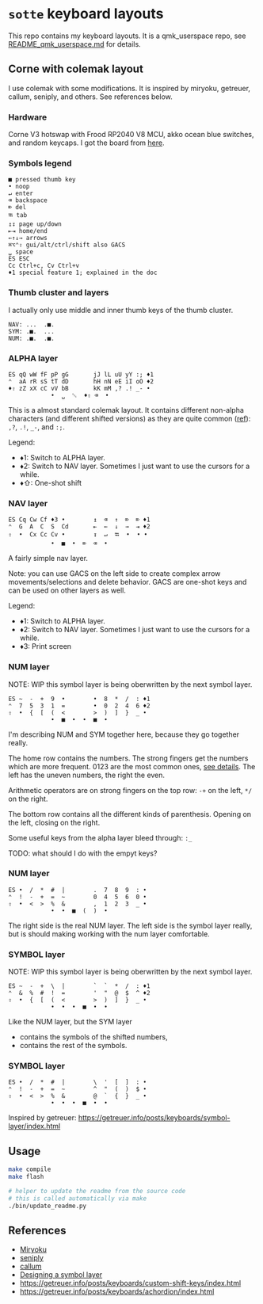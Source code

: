 # `sotte` keyboard layouts

This repo contains my keyboard layouts.
It is a qmk_userspace repo, see [README_qmk_userspace.md](README_qmk_userspace.md) for details.

## Corne with colemak layout

I use colemak with some modifications.
It is inspired by miryoku, getreuer, callum, seniply, and others.
See references below.

### Hardware

Corne V3 hotswap with Frood RP2040 V8 MCU, akko ocean blue switches, and random keycaps.
I got the board from [here](https://42keebs.eu/shop/kits/pro-micro-based/corne-cherry-v3-hotswap-split-ergo-40-kit/).

<!-- REPLACE_MARKER_START -->
### Symbols legend

```text
■ pressed thumb key
• noop
↵ enter
⌫ backspace
⌦ del
⭾ tab
↥↧ page up/down
⇤⇥ home/end
←↑↓→ arrows
⌘⌥⌃⇧ gui/alt/ctrl/shift also GACS
␣ space
ES ESC
Cc Ctrl+c, Cv Ctrl+v
♦1 special feature 1; explained in the doc
```

### Thumb cluster and layers

I actually only use middle and inner thumb keys of the thumb cluster.

```text
NAV: ...  .■.
SYM: .■.  ...
NUM: .■.  .■.
```

### ALPHA layer

```text
ES qQ wW fF pP gG       jJ lL uU yY :; ♦1
⌃  aA rR sS tT dD       hH nN eE iI oO ♦2
♦⇧ zZ xX cC vV bB       kK mM ,? .! _- •
            •  ␣  ␛  ♦⇧ ⌫  •
```

This is a almost standard colemak layout.
It contains different non-alpha characters (and different shifted versions)
as they are quite common ([ref](https://getreuer.info/posts/keyboards/symbol-layer/index.html#symbol-character-frequencies)):
`,?`, `.!`, `_-`, and `:;`.

Legend:

- ♦1: Switch to ALPHA layer.
- ♦2: Switch to NAV layer. Sometimes I just want to use the cursors for a while.
- ♦⇧: One-shot shift

### NAV layer

```text
ES Cq Cw Cf ♦3 •        ↥  ⌫  ↑  ⌦  ⌦ ♦1
⌃  G  A  C  S  Cd       ⇤  ←  ↓  →  ⇥ ♦2
⇧  •  Cx Cc Cv •        ↧  ↵  ⭾  •  • •
            •  ■  •  ⌦  ⌫  •
```

A fairly simple nav layer.

Note: you can use GACS on the left side to create complex arrow movements/selections
and delete behavior.
GACS are one-shot keys and can be used on other layers as well.

Legend:

- ♦1: Switch to ALPHA layer.
- ♦2: Switch to NAV layer. Sometimes I just want to use the cursors for a while.
- ♦3: Print screen

### NUM layer

NOTE: WIP this symbol layer is being oberwritten by the next symbol layer.

```text
ES ~  -  +  9  •        •  8  *  /  : ♦1
⌃  7  5  3  1  =        •  0  2  4  6 ♦2
⇧  •  {  [  (  <        >  )  ]  }  _ •
            •  ■  •  •  ■  •
```

I'm describing NUM and SYM together here, because they go together really.

The home row contains the numbers.
The strong fingers get the numbers which are more frequent.
0123 are the most common ones,
[see details](https://getreuer.info/posts/keyboards/symbol-layer/index.html#my-symbol-layer).
The left has the uneven numbers, the right the even.

Arithmetic operators are on strong fingers on the top row:
`-+` on the left, `*/` on the right.

The bottom row contains all the different kinds of parenthesis.
Opening on the left, closing on the right.

Some useful keys from the alpha layer bleed through: `:_`

TODO: what should I do with the empyt keys?

### NUM layer

```text
ES •  /  *  #  |        .  7  8  9  : •
⌃  !  -  +  =  ~        0  4  5  6  0 •
⇧  •  <  >  %  &        ,  1  2  3  _ •
            •  •  ■  (  )  •
```

The right side is the real NUM layer.
The left side is the symbol layer really,
but is should making working with the num layer comfortable.


### SYMBOL layer

NOTE: WIP this symbol layer is being oberwritten by the next symbol layer.

```text
ES ~  -  +  \  |        `  `  *  /  : ♦1
⌃  &  %  #  !  =        '  "  @  $  ^ ♦2
⇧  •  {  [  (  <        >  )  ]  }  _ •
            •  •  •  ■  •  •
```

Like the NUM layer, but the SYM layer

- contains the symbols of the shifted numbers,
- contains the rest of the symbols.

### SYMBOL layer

```text
ES •  /  *  #  |        \  '  [  ]  : •
⌃  !  -  +  =  ~        ^  "  (  )  $ •
⇧  •  <  >  %  &        @  `  {  }  _ •
            •  •  •  ■  •  •
```

Inspired by getreuer:
https://getreuer.info/posts/keyboards/symbol-layer/index.html

<!-- REPLACE_MARKER_END -->

## Usage

```bash
make compile
make flash

# helper to update the readme from the source code
# this is called automatically via make
./bin/update_readme.py
```

## References

- [Miryoku](https://github.com/manna-harbour/miryoku)
- [seniply](https://stevep99.github.io/seniply/)
- [callum](https://keymapdb.com/keymaps/callum_oakley/)
- [Designing a symbol layer](https://getreuer.info/posts/keyboards/symbol-layer/index.html)
- https://getreuer.info/posts/keyboards/custom-shift-keys/index.html
- https://getreuer.info/posts/keyboards/achordion/index.html